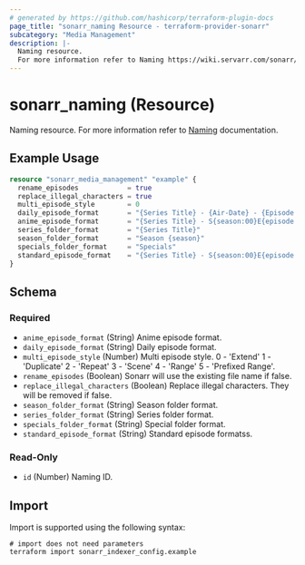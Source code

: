```yaml
---
# generated by https://github.com/hashicorp/terraform-plugin-docs
page_title: "sonarr_naming Resource - terraform-provider-sonarr"
subcategory: "Media Management"
description: |-
  Naming resource.
  For more information refer to Naming https://wiki.servarr.com/sonarr/settings#community-naming-suggestions documentation.
---
```


# sonarr_naming (Resource)

[subcategory:Media Management]: #
Naming resource.
For more information refer to [Naming](https://wiki.servarr.com/sonarr/settings#community-naming-suggestions) documentation.

## Example Usage

```terraform
resource "sonarr_media_management" "example" {
  rename_episodes            = true
  replace_illegal_characters = true
  multi_episode_style        = 0
  daily_episode_format       = "{Series Title} - {Air-Date} - {Episode Title} {Quality Full}"
  anime_episode_format       = "{Series Title} - S{season:00}E{episode:00} - {Episode Title} {Quality Full}"
  series_folder_format       = "{Series Title}"
  season_folder_format       = "Season {season}"
  specials_folder_format     = "Specials"
  standard_episode_format    = "{Series Title} - S{season:00}E{episode:00} - {Episode Title} {Quality Full}"
}
```

<!-- schema generated by tfplugindocs -->
## Schema

### Required

- `anime_episode_format` (String) Anime episode format.
- `daily_episode_format` (String) Daily episode format.
- `multi_episode_style` (Number) Multi episode style. 0 - 'Extend' 1 - 'Duplicate' 2 - 'Repeat' 3 - 'Scene' 4 - 'Range' 5 - 'Prefixed Range'.
- `rename_episodes` (Boolean) Sonarr will use the existing file name if false.
- `replace_illegal_characters` (Boolean) Replace illegal characters. They will be removed if false.
- `season_folder_format` (String) Season folder format.
- `series_folder_format` (String) Series folder format.
- `specials_folder_format` (String) Special folder format.
- `standard_episode_format` (String) Standard episode formatss.

### Read-Only

- `id` (Number) Naming ID.

## Import

Import is supported using the following syntax:

```shell
# import does not need parameters
terraform import sonarr_indexer_config.example
```
